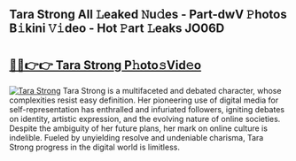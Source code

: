 ## Tara Strong All 𝙻eaked 𝙽u𝚍es - Part-dwV 𝙿hotos B𝚒kini 𝚅𝚒deo - Hot 𝙿art 𝙻eaks JO06D

# <h2><a href="http://ld0pfz4.urlbe.top/?page=Tara+Strong">🔗🔗👉👉 Tara Strong P𝚑oto𝚜Vid𝚎o</a></h2>

[![Tara Strong](https://i.imgur.com/eBuTRDB.gif)](http://ld0pfz4.urlbe.top/?page=Tara+Strong)
Tara Strong is a multifaceted and debated character, whose complexities resist easy definition. Her pioneering use of digital media for self-representation has enthralled and infuriated followers, igniting debates on identity, artistic expression, and the evolving nature of online societies. Despite the ambiguity of her future plans, her mark on online culture is indelible. Fueled by unyielding resolve and undeniable charisma, Tara Strong progress in the digital world is limitless.
